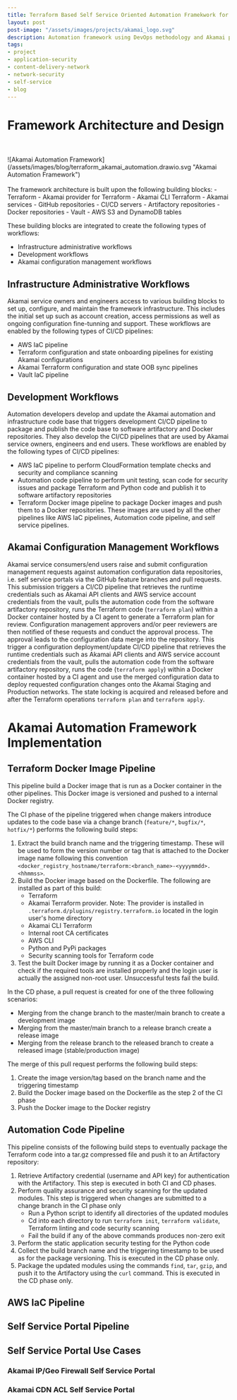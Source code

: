 ```yaml
---
title: Terraform Based Self Service Oriented Automation Framekwork for Akamai Auto-management
layout: post
post-image: "/assets/images/projects/akamai_logo.svg"
description: Automation framework using DevOps methodology and Akamai provider for Terraform to build self service auto-management solutions
tags:
- project
- application-security
- content-delivery-network
- network-security
- self-service
- blog
---
```


# Framework Architecture and Design
<br>
<br>
![Akamai Automation Framework](/assets/images/blog/terraform_akamai_automation.drawio.svg "Akamai Automation Framework")
<br>
<br>
The framework architecture is built upon the following building blocks:
- Terraform
- Akamai provider for Terraform
- Akamai CLI Terraform
- Akamai services
- GitHub repositories
- CI/CD servers
- Artifactory repositories
- Docker repositories
- Vault
- AWS S3 and DynamoDB tables

These building blocks are integrated to create the following types of workflows:
- Infrastructure administrative workflows
- Development workflows
- Akamai configuration management workflows

## Infrastructure Administrative Workflows

Akamai service owners and engineers access to various building blocks to set up, configure, and maintain the framework infrastructure. This includes the initial set up such as account creation, access permissions as well as ongoing configuration fine-tunning and support. These workflows are enabled by the following types of CI/CD pipelines:<br>
  - AWS IaC pipeline
  - Terraform configuration and state onboarding pipelines for existing Akamai configurations
  - Akamai Terraform configuration and state OOB sync pipelines
  - Vault IaC pipeline

## Development Workflows

Automation developers develop and update the Akamai automation and infrastructure code base that triggers development CI/CD pipeline to package and publish the code base to software artifactory and Docker repositories. They also develop the CI/CD pipelines that are used by Akamai service owners, engineers and end users. These workflows are enabled by the following types of CI/CD pipelines:<br>
- AWS IaC pipeline to perform CloudFormation template checks and security and compliance scanning
- Automation code pipeline to perform unit testing, scan code for security issues and package Terraform and Python code and publish it to software artifactory repositories
- Terraform Docker image pipeline to package Docker images and push them to a Docker repositories. These images are used by all the other pipelines like AWS IaC pipelines, Automation code pipeline, and self service pipelines.

## Akamai Configuration Management Workflows

Akamai service consumers/end users raise and submit configuration management requests against automation configuration data repositories, i.e. self service portals via the GitHub feature branches and pull requests. This submission triggers a CI/CD pipeline that retrieves the runtime credentials such as Akamai API clients and AWS service account credentials from the vault, pulls the automation code from the software artifactory repository, runs the Terraform code (`terraform plan`) within a Docker container hosted by a CI agent to generate a Terraform plan for review.
Configuration management approvers and/or peer reviewers are then notified of these requests and conduct the approval process. The approval leads to the configuration data merge into the repository. This trigger a configuration deployment/update CI/CD pipeline that retrieves the runtime credentials such as Akamai API clients and AWS service account credentials from the vault, pulls the automation code from the software artifactory repository, runs the code (`terraform apply`) within a Docker container hosted by a CI agent and use the merged configuration data to deploy requested configuration changes onto the Akamai Staging and Production networks.
The state locking is acquired and released before and after the Terraform operations `terraform plan` and `terraform apply`.

# Akamai Automation Framework Implementation

## Terraform Docker Image Pipeline

This pipeline build a Docker image that is run as a Docker container in the other pipelines. This Docker image is versioned and pushed to a internal Docker registry.

The CI phase of the pipeline triggered when change makers introduce updates to the code base via a change branch (`feature/*`, `bugfix/*`, `hotfix/*`) performs the following build steps:

1. Extract the build branch name and the triggering timestamp. These will be used to form the version number or tag that is attached to the Docker image name following this convention `<docker_registry_hostname/terraform:<branch_name>-<yyyymmdd>.<hhmmss>`.
2. Build the Docker image based on the Dockerfile. The following are installed as part of this build:<br>
   - Terraform
   - Akamai Terraform provider. Note: The  provider is installed in `.terraform.d/plugins/registry.terraform.io` located in the login user's home directory
   - Akamai CLI Terraform
   - Internal root CA certificates
   - AWS CLI
   - Python and PyPi packages
   - Security scanning tools for Terraform code
3. Test the built Docker image by running it as a Docker container and check if the required tools are installed properly and the login user is actually the assigned non-root user. Unsuccessful tests fail the build.

In the CD phase, a pull request is created for one of the three following scenarios:
- Merging from the change branch to the master/main branch to create a development image
- Merging from the master/main branch to a release branch create a release image
- Merging from the release branch to the released branch to create a released image (stable/production image)

The merge of this pull request performs the following build steps:
1. Create the image version/tag based on the branch name and the triggering timestamp
2. Build the Docker image based on the Dockerfile as the step 2 of the CI phase
3. Push the Docker image to the Docker registry

## Automation Code Pipeline

This pipeline consists of the following build steps to eventually package the Terraform code into a tar.gz compressed file and push it to an Artifactory repository:
1. Retrieve Artifactory credential (username and API key) for authentication with the Artifactory. This step is executed in both CI and CD phases.
2. Perform quality assurance and security scanning for the updated modules. This step is triggered when changes are submitted to a change branch in the CI phase only
   - Run a Python script to identify all directories of the updated modules
   - Cd into each directory to run `terraform init`, `terraform validate`, Terraform linting and code security scanning
   - Fail the build if any of the above commands produces non-zero exit
3. Perform the static application security testing for the Python code
4. Collect the build branch name and the triggering timestamp to be used as for the package versioning. This is executed in the CD phase only.
5. Package the updated modules using the commands `find`, `tar`, `gzip`, and push it to the Artifactory using the `curl` command. This is executed in the CD phase only.

## AWS IaC Pipeline

## Self Service Portal Pipeline

## Self Service Portal Use Cases

### Akamai IP/Geo Firewall Self Service Portal

### Akamai CDN ACL Self Service Portal

